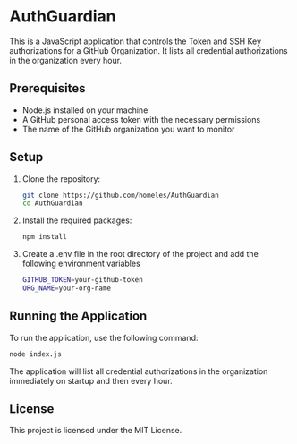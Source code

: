 # AuthGuardian

This is a JavaScript application that controls the Token and SSH Key authorizations for a GitHub Organization. It lists all credential authorizations in the organization every hour.

## Prerequisites

- Node.js installed on your machine
- A GitHub personal access token with the necessary permissions
- The name of the GitHub organization you want to monitor

## Setup

1. Clone the repository:
   ```sh
   git clone https://github.com/homeles/AuthGuardian
   cd AuthGuardian
    ```

2. Install the required packages:
   ```sh
   npm install
   ```

3. Create a .env file in the root directory of the project and add the following environment variables
    ```sh
    GITHUB_TOKEN=your-github-token
    ORG_NAME=your-org-name
    ```

## Running the Application
To run the application, use the following command:

```sh
node index.js
```

The application will list all credential authorizations in the organization immediately on startup and then every hour.

## License
This project is licensed under the MIT License.

